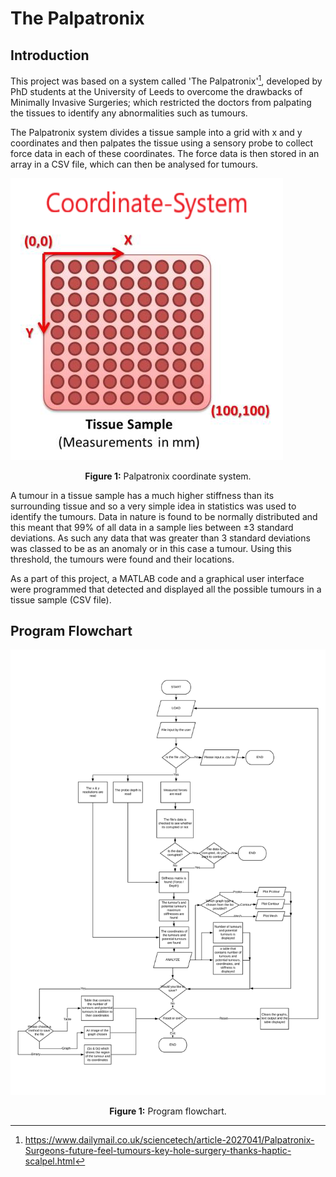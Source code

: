 # The Palpatronix

## Introduction
This project was based on a system called 'The Palpatronix'[^1], developed by PhD students at the University of Leeds to overcome the drawbacks of Minimally Invasive Surgeries; which restricted the doctors from palpating the tissues to identify any abnormalities such as tumours. 

The Palpatronix system divides a tissue sample into a grid with x and y coordinates and then palpates the tissue using a sensory probe to collect force data in each of these coordinates. The force data is then stored in an array in a CSV file, which can then be analysed for tumours.

![Diagram](coordinates.PNG)
<p align="center"><b>Figure 1:</b> Palpatronix coordinate system.</p>

A tumour in a tissue sample has a much higher stiffness than its surrounding tissue and so a very simple idea in statistics was used to identify the tumours. Data in nature is found to be normally distributed and this meant that 99% of all data in a sample lies between ±3 standard deviations. As such any data that was greater than 3 standard deviations was classed to be as an anomaly or in this case a tumour. Using this threshold, the tumours were found and their locations.  

As a part of this project, a MATLAB code and a graphical user interface were programmed that detected and displayed all the possible tumours in a tissue sample (CSV file).

## Program Flowchart

![Diagram](Team_34_FlowChart.JPG)
<p align="center"><b>Figure 1:</b> Program flowchart.</p>

[^1]: https://www.dailymail.co.uk/sciencetech/article-2027041/Palpatronix-Surgeons-future-feel-tumours-key-hole-surgery-thanks-haptic-scalpel.html